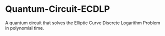 # Quantum-Circuit-ECDLP
A quantum circuit that solves the Elliptic Curve Discrete Logarithm Problem in polynomial time.

